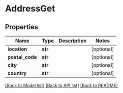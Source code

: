 # AddressGet

## Properties
Name | Type | Description | Notes
------------ | ------------- | ------------- | -------------
**location** | **str** |  | [optional] 
**postal_code** | **str** |  | [optional] 
**city** | **str** |  | [optional] 
**country** | **str** |  | [optional] 

[[Back to Model list]](../README.md#documentation-for-models) [[Back to API list]](../README.md#documentation-for-api-endpoints) [[Back to README]](../README.md)


